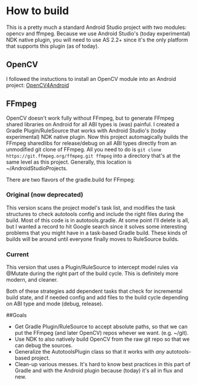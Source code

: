 # How to build

This is a pretty much a standard Android Studio project with two modules: opencv and ffmpeg. 
Because we use Android Studio's (today experimental) NDK native plugin, you will need to use AS 2.2+ since it's the only platform that supports this plugin (as of today).

## OpenCV

I followed the instuctions to install an OpenCV module into an Android project: [OpenCV4Android](http://docs.opencv.org/2.4/doc/tutorials/introduction/android_binary_package/O4A_SDK.html)

## FFmpeg

OpenCV doesn't work fully without FFmpeg, but to generate FFmpeg shared libraries on Android for all ABI types is (was) painful. 
I created a Gradle Plugin/RuleSource that works with Android Studio's (today experimental) NDK native plugin.
Now this project automagically builds the FFmpeg sharedlibs for release/debug on all ABI types directly from an unmodified git clone of FFmpeg.
All you need to do is `git clone https://git.ffmpeg.org/ffmpeg.git ffmpeg` into a directory that's at the same level as this project. Generally, this location is ~/AndroidStudioProjects.

There are two flavors of the gradle.build for FFmpeg:

### Original (now deprecated) 
This version scans the project model's task list, and modifies the task structures to check autotools config and include the right files during the build. 
Most of this code is in autotools.gradle. At some point I'll delete is all, but I wanted a record to hit Google search since it solves some interesting problems
that you might have in a task-based Gradle build. These kinds of builds will be around until everyone finally moves to RuleSource builds.

### Current 
This version that uses a Plugin/RuleSource to intercept model rules via @Mutate during the right part of the build cycle. This is definitely more modern, 
and cleaner.

Both of these strategies add dependent tasks that check for incremental build state, and if needed config and add files to the build cycle depending on ABI type and mode (debug, release).

##Goals 
* Get Gradle Plugin/RuleSource to accept absolute paths, so that we can put the FFmpeg (and later OpenCV) repos whever we want. (e.g. ~/git).
* Use NDK to also natively build OpenCV from the raw git repo so that we can debug the sources.
* Generalize the AutotoolsPlugin class so that it works with *any* autotools-based project.
* Clean-up various messes. It's hard to know best practices in this part of Gradle and with the Android plugin because (today) it's all in flux and new.
